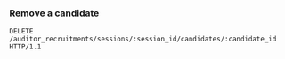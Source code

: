 ### Remove a candidate

```http
DELETE /auditor_recruitments/sessions/:session_id/candidates/:candidate_id HTTP/1.1
```
